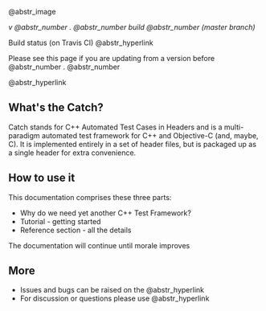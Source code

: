 @abstr_image 

_v @abstr_number . @abstr_number build @abstr_number (master branch)_

Build status (on Travis CI) @abstr_hyperlink 

Please see this page if you are updating from a version before @abstr_number . @abstr_number 

@abstr_hyperlink 

## What's the Catch?

Catch stands for C++ Automated Test Cases in Headers and is a multi-paradigm automated test framework for C++ and Objective-C (and, maybe, C). It is implemented entirely in a set of header files, but is packaged up as a single header for extra convenience.

## How to use it

This documentation comprises these three parts:

  * Why do we need yet another C++ Test Framework?
  * Tutorial - getting started
  * Reference section - all the details



The documentation will continue until morale improves

## More

  * Issues and bugs can be raised on the @abstr_hyperlink 
  * For discussion or questions please use @abstr_hyperlink 


